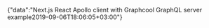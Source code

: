 {"data":"Next.js React Apollo client with Graphcool GraphQL server example2019-09-06T18:06:05+03:00"}
